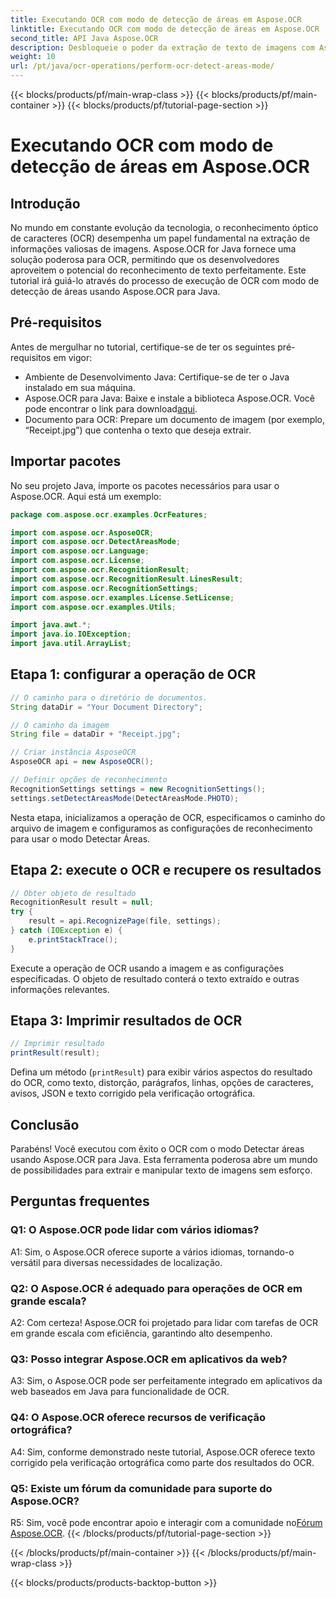 ```yaml
---
title: Executando OCR com modo de detecção de áreas em Aspose.OCR
linktitle: Executando OCR com modo de detecção de áreas em Aspose.OCR
second_title: API Java Aspose.OCR
description: Desbloqueie o poder da extração de texto de imagens com Aspose.OCR para Java. Um tutorial abrangente sobre OCR com modo de detecção de áreas.
weight: 10
url: /pt/java/ocr-operations/perform-ocr-detect-areas-mode/
---
```


{{< blocks/products/pf/main-wrap-class >}}
{{< blocks/products/pf/main-container >}}
{{< blocks/products/pf/tutorial-page-section >}}

# Executando OCR com modo de detecção de áreas em Aspose.OCR

## Introdução

No mundo em constante evolução da tecnologia, o reconhecimento óptico de caracteres (OCR) desempenha um papel fundamental na extração de informações valiosas de imagens. Aspose.OCR for Java fornece uma solução poderosa para OCR, permitindo que os desenvolvedores aproveitem o potencial do reconhecimento de texto perfeitamente. Este tutorial irá guiá-lo através do processo de execução de OCR com modo de detecção de áreas usando Aspose.OCR para Java.

## Pré-requisitos

Antes de mergulhar no tutorial, certifique-se de ter os seguintes pré-requisitos em vigor:

- Ambiente de Desenvolvimento Java: Certifique-se de ter o Java instalado em sua máquina.
-  Aspose.OCR para Java: Baixe e instale a biblioteca Aspose.OCR. Você pode encontrar o link para download[aqui](https://releases.aspose.com/ocr/java/).
- Documento para OCR: Prepare um documento de imagem (por exemplo, “Receipt.jpg”) que contenha o texto que deseja extrair.

## Importar pacotes

No seu projeto Java, importe os pacotes necessários para usar o Aspose.OCR. Aqui está um exemplo:

```java
package com.aspose.ocr.examples.OcrFeatures;

import com.aspose.ocr.AsposeOCR;
import com.aspose.ocr.DetectAreasMode;
import com.aspose.ocr.Language;
import com.aspose.ocr.License;
import com.aspose.ocr.RecognitionResult;
import com.aspose.ocr.RecognitionResult.LinesResult;
import com.aspose.ocr.RecognitionSettings;
import com.aspose.ocr.examples.License.SetLicense;
import com.aspose.ocr.examples.Utils;

import java.awt.*;
import java.io.IOException;
import java.util.ArrayList;
```

## Etapa 1: configurar a operação de OCR

```java
// O caminho para o diretório de documentos.
String dataDir = "Your Document Directory";

// O caminho da imagem
String file = dataDir + "Receipt.jpg";

// Criar instância AsposeOCR
AsposeOCR api = new AsposeOCR();

// Definir opções de reconhecimento
RecognitionSettings settings = new RecognitionSettings();
settings.setDetectAreasMode(DetectAreasMode.PHOTO);
```

Nesta etapa, inicializamos a operação de OCR, especificamos o caminho do arquivo de imagem e configuramos as configurações de reconhecimento para usar o modo Detectar Áreas.

## Etapa 2: execute o OCR e recupere os resultados

```java
// Obter objeto de resultado
RecognitionResult result = null;
try {
    result = api.RecognizePage(file, settings);
} catch (IOException e) {
    e.printStackTrace();
}
```

Execute a operação de OCR usando a imagem e as configurações especificadas. O objeto de resultado conterá o texto extraído e outras informações relevantes.

## Etapa 3: Imprimir resultados de OCR

```java
// Imprimir resultado
printResult(result);
```

Defina um método (`printResult`) para exibir vários aspectos do resultado do OCR, como texto, distorção, parágrafos, linhas, opções de caracteres, avisos, JSON e texto corrigido pela verificação ortográfica.

## Conclusão

Parabéns! Você executou com êxito o OCR com o modo Detectar áreas usando Aspose.OCR para Java. Esta ferramenta poderosa abre um mundo de possibilidades para extrair e manipular texto de imagens sem esforço.

## Perguntas frequentes

### Q1: O Aspose.OCR pode lidar com vários idiomas?

A1: Sim, o Aspose.OCR oferece suporte a vários idiomas, tornando-o versátil para diversas necessidades de localização.

### Q2: O Aspose.OCR é adequado para operações de OCR em grande escala?

A2: Com certeza! Aspose.OCR foi projetado para lidar com tarefas de OCR em grande escala com eficiência, garantindo alto desempenho.

### Q3: Posso integrar Aspose.OCR em aplicativos da web?

A3: Sim, o Aspose.OCR pode ser perfeitamente integrado em aplicativos da web baseados em Java para funcionalidade de OCR.

### Q4: O Aspose.OCR oferece recursos de verificação ortográfica?

A4: Sim, conforme demonstrado neste tutorial, Aspose.OCR oferece texto corrigido pela verificação ortográfica como parte dos resultados do OCR.

### Q5: Existe um fórum da comunidade para suporte do Aspose.OCR?

 R5: Sim, você pode encontrar apoio e interagir com a comunidade no[Fórum Aspose.OCR](https://forum.aspose.com/c/ocr/16).
{{< /blocks/products/pf/tutorial-page-section >}}

{{< /blocks/products/pf/main-container >}}
{{< /blocks/products/pf/main-wrap-class >}}

{{< blocks/products/products-backtop-button >}}
